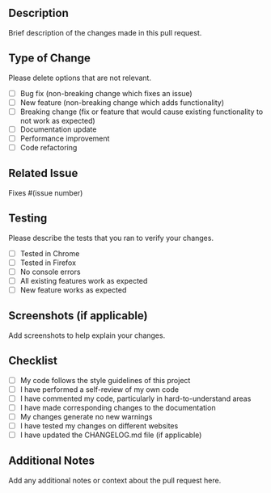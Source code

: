 ## Description
Brief description of the changes made in this pull request.

## Type of Change
Please delete options that are not relevant.

- [ ] Bug fix (non-breaking change which fixes an issue)
- [ ] New feature (non-breaking change which adds functionality)
- [ ] Breaking change (fix or feature that would cause existing functionality to not work as expected)
- [ ] Documentation update
- [ ] Performance improvement
- [ ] Code refactoring

## Related Issue
Fixes #(issue number)

## Testing
Please describe the tests that you ran to verify your changes.

- [ ] Tested in Chrome
- [ ] Tested in Firefox
- [ ] No console errors
- [ ] All existing features work as expected
- [ ] New feature works as expected

## Screenshots (if applicable)
Add screenshots to help explain your changes.

## Checklist
- [ ] My code follows the style guidelines of this project
- [ ] I have performed a self-review of my own code
- [ ] I have commented my code, particularly in hard-to-understand areas
- [ ] I have made corresponding changes to the documentation
- [ ] My changes generate no new warnings
- [ ] I have tested my changes on different websites
- [ ] I have updated the CHANGELOG.md file (if applicable)

## Additional Notes
Add any additional notes or context about the pull request here.
